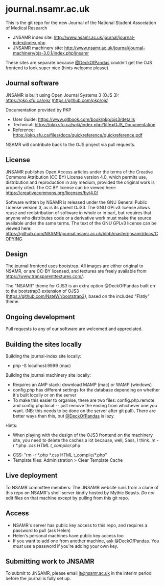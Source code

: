 # journal.nsamr.ac.uk
This is the git repo for the new Journal of the National Student Association of Medical Research
* JNSAMR index site: http://www.nsamr.ac.uk/journal/journal-index/index.php
* JNSAMR machinery site: http://www.nsamr.ac.uk/journal/journal-machinery/ojs-3.0.1/index.php/jnsamr

These sites are separate because [@DeckOfPandas](https://github.com/DeckOfPandas) couldn't get the OJS frontend to look super nice (hints welcome please).

## Journal software
JNSAMR is built using Open Journal Systems 3 (OJS 3): https://pkp.sfu.ca/ojs/ (https://github.com/pkp/ojs)

Documentation provided by PKP
* User Guide: https://www.gitbook.com/book/pkp/ojs3/details
* Technical: https://pkp.sfu.ca/wiki/index.php?title=OJS_Documentation
*	Reference: https://pkp.sfu.ca/files/docs/quickreference/quickreference.pdf

NSAMR will contribute back to the OJS project via pull requests.

## License
JNSAMR publishes Open Access articles under the terms of the Creative Commons Attribution (CC BY) License version 4.0, which permits use, distribution and reproduction in any medium, provided the original work is properly cited. The CC BY license can be viewed here: https://creativecommons.org/licenses/by/4.0/

Software written by NSAMR is released under the GNU General Public License version 3, as is its parent OJS3. The GNU GPLv3 license allows reuse and redistribution of software in whole or in part, but requires that anyone who distributes code or a derivative work must make the source available under the same terms. The text of the GNU GPLv3 license can be viewed here: https://github.com/NSAMR/journal.nsamr.ac.uk/blob/master/jnsamr/docs/COPYING

## Design
The journal frontend uses bootstrap. All images are either original to NSAMR, or are CC-BY licensed, and textures are freely available from https://www.transparenttextures.com/.

The "NSAMR" theme for OJS3 is an extra option @DeckOfPandas built on to the bootstrap3 extension of OJS3 (https://github.com/NateWr/bootstrap3), based on the included "Flatly" theme.

## Ongoing development
Pull requests to any of our software are welcomed and appreciated.

## Building the sites locally
Building the journal-index site locally:
* php -S localhost:9999 (mac)

Building the journal machinery site locally:
* Requires an AMP stack: download MAMP (mac) or WAMP (windows)
* config.php has different settings for the database depending on whether it's built locally or on the server
* To make this easier to organise, there are two files: config.php.remote and config.php.local -- just remove the ending from whichever one you want. (NB: this needs to be done on the server after git pull). There are better ways than this, but [@DeckOfPandas](https://github.com/DeckOfPandas) is lazy.

Hints:
* When playing with the design of the OJS3 frontend on the machinery site, you need to delete the caches a lot because, well, Sass, I think.
m -r *.php *.css HTML t_compile/*.php
 - CSS: "rm -r \*.php \*.css HTML t_compile/\*.php"
 - Template files: Administration > Clear Template Cache
 
## Live deployment
To NSAMR committee members: The JNSAMR website runs from a clone of this repo on NSAMR's shell server kindly hosted by Mythic Beasts. *Do not* edit files on that machine except by pulling from this git repo.

## Access
* NSAMR's server has public key access to this repo, and requires a password to pull (ask Helen)
* Helen's personal machines have public key access too
* If you want to add one from another machine, ask [@DeckOfPandas](https://github.com/DeckOfPandas). You *must* use a password if you're adding your own key.

## Submitting work to JNSAMR
To submit to JNSAMR, please email it@nsamr.ac.uk in the interim period before the journal is fully set up.
